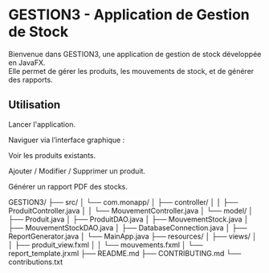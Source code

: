 # GESTION3 - Application de Gestion de Stock

Bienvenue dans GESTION3, une application de gestion de stock développée en JavaFX.  
Elle permet de gérer les produits, les mouvements de stock, et de générer des rapports.

## Utilisation
Lancer l'application.

Naviguer via l’interface graphique :

Voir les produits existants.

Ajouter / Modifier / Supprimer un produit.

Générer un rapport PDF des stocks.

GESTION3/
├── src/
│   └── com.monapp/
│       ├── controller/
│       │   ├── ProduitController.java
│       │   └── MouvementController.java
│       └── model/
│           ├── Produit.java
│           ├── ProduitDAO.java
│           ├── MouvementStock.java
│           ├── MouvementStockDAO.java
│           ├── DatabaseConnection.java
│           ├── ReportGenerator.java
│           └── MainApp.java
├── resources/
│   ├── views/
│   │   ├── produit_view.fxml
│   │   └── mouvements.fxml
│   └── report_template.jrxml
├── README.md
├── CONTRIBUTING.md
└── contributions.txt

